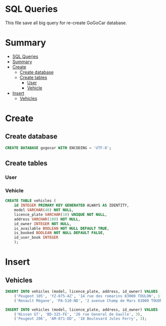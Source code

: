 # SQL Queries

This file save all big query for re-create GoGoCar database.

# Summary

- [SQL Queries](#sql-queries)
- [Summary](#summary)
- [Create](#create)
  - [Create database](#create-database)
  - [Create tables](#create-tables)
    - [User](#user)
    - [Vehicle](#vehicle)
- [Insert](#insert)
  - [Vehicles](#vehicles)

# Create

## Create database

```sql
CREATE DATABASE gogocar WITH ENCODING = 'UTF-8';
```

## Create tables

### User

### Vehicle

```sql
CREATE TABLE vehicles (
    id INTEGER PRIMARY KEY GENERATED ALWAYS AS IDENTITY, 
    model VARCHAR(40) NOT NULL, 
    licence_plate VARCHAR(10) UNIQUE NOT NULL,
    address VARCHAR(100) NOT NULL,
    id_owner INTEGER NOT NULL,
    is_available BOOLEAN NOT NULL DEFAULT TRUE,
    is_booked BOOLEAN NOT NULL DEFAULT FALSE,
    id_user_book INTEGER
    );
```


# Insert

## Vehicles

```sql
INSERT INTO vehicles (model, licence_plate, address, id_owner) VALUES 
    ('Peugeot 105', 'YZ-875-AZ', '14 rue des romarins 83000 TOULON', 1),
    ('Renault Mégane', 'PA-510-ND', '2 avenue Champ de Mars 83000 TOUON', 2);
```

```sql
INSERT INTO vehicles (model, licence_plate, address, id_owner) VALUES 
    ('Nissan GT', 'BD-325-FE', '26 rue General de Gaulle', 3),
    ('Peugeot 206', 'AM-871-DD', '18 Boulevard Jules Ferry', 3);
```